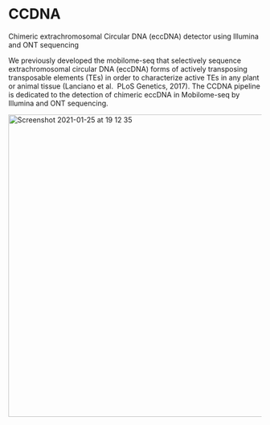 # CCDNA
Chimeric extrachromosomal Circular DNA (eccDNA) detector using Illumina and ONT sequencing

We previously developed the mobilome-seq that selectively sequence extrachromosomal circular DNA (eccDNA) forms of actively transposing transposable elements (TEs) in order to characterize active TEs in any plant or animal tissue (Lanciano et al.  PLoS Genetics, 2017).
The CCDNA pipeline is dedicated to the detection of chimeric eccDNA in Mobilome-seq by Illumina and ONT sequencing.

<img width="601" alt="Screenshot 2021-01-25 at 19 12 35" src="https://user-images.githubusercontent.com/8072119/105747625-4af4c400-5f41-11eb-86ae-9d2b66a54329.png">
